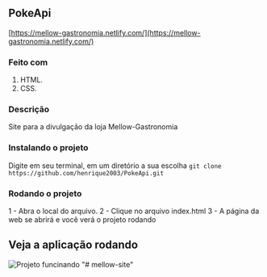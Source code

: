 ## PokeApi

[https://mellow-gastronomia.netlify.com/](https://mellow-gastronomia.netlify.com/)

### Feito com

1. HTML.<br />
2. CSS.<br />

### Descrição

Site para a divulgação da loja Mellow-Gastronomia

### Instalando o projeto

Digite em seu terminal, em um diretório a sua escolha `git clone https://github.com/henrique2003/PokeApi.git`<br/>

### Rodando o projeto

1 - Abra o local do arquivo.
2 - Clique no arquivo index.html
3 - A página da web se abrirá e você verá o projeto rodando

## Veja a aplicação rodando

![Projeto funcinando](/action.gif)
"# mellow-site" 
